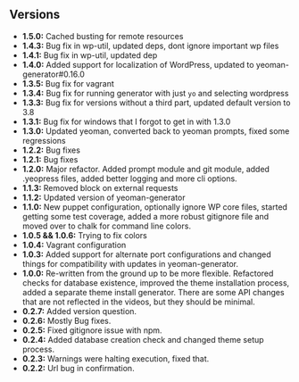 ## Versions

- **1.5.0:** Cached busting for remote resources
- **1.4.3:** Bug fix in wp-util, updated deps, dont ignore important wp files
- **1.4.1:** Bug fix in wp-util, updated dep
- **1.4.0:** Added support for localization of WordPress, updated to yeoman-generator#0.16.0
- **1.3.5:** Bug fix for vagrant
- **1.3.4:** Bug fix for running generator with just `yo` and selecting wordpress
- **1.3.3:** Bug fix for versions without a third part, updated default version to 3.8
- **1.3.1:** Bug fix for windows that I forgot to get in with 1.3.0
- **1.3.0:** Updated yeoman, converted back to yeoman prompts, fixed some regressions
- **1.2.2:** Bug fixes
- **1.2.1:** Bug fixes
- **1.2.0:** Major refactor.  Added prompt module and git module, added .yeopress files, added better logging and more cli options.
- **1.1.3:** Removed block on external requests
- **1.1.2:** Updated version of yeoman-generator
- **1.1.0:** New puppet configuration, optionally ignore WP core files, started getting some test coverage, added a more robust gitignore file and moved over to chalk for command line colors.
- **1.0.5 && 1.0.6:** Trying to fix colors
- **1.0.4:** Vagrant configuration
- **1.0.3:** Added support for alternate port configurations and changed things for compatibility with updates in yeoman-generator.
- **1.0.0:** Re-written from the ground up to be more flexible.  Refactored checks for database existence, improved the theme installation process, added a separate theme install generator.  There are some API changes that are not reflected in the videos, but they should be minimal.
- **0.2.7:** Added version question.
- **0.2.6:** Mostly Bug fixes.
- **0.2.5:** Fixed gitignore issue with npm.
- **0.2.4:** Added database creation check and changed theme setup process.
- **0.2.3:** Warnings were halting execution, fixed that.
- **0.2.2:** Url bug in confirmation.
